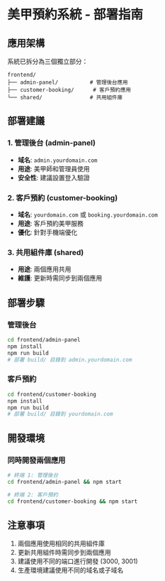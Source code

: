 # 美甲預約系統 - 部署指南

## 應用架構

系統已拆分為三個獨立部分：

```
frontend/
├── admin-panel/          # 管理後台應用
├── customer-booking/      # 客戶預約應用
└── shared/               # 共用組件庫
```

## 部署建議

### 1. 管理後台 (admin-panel)
- **域名**: `admin.yourdomain.com`
- **用途**: 美甲師和管理員使用
- **安全性**: 建議設置登入驗證

### 2. 客戶預約 (customer-booking)
- **域名**: `yourdomain.com` 或 `booking.yourdomain.com`
- **用途**: 客戶預約美甲服務
- **優化**: 針對手機端優化

### 3. 共用組件庫 (shared)
- **用途**: 兩個應用共用
- **維護**: 更新時需同步到兩個應用

## 部署步驟

### 管理後台
```bash
cd frontend/admin-panel
npm install
npm run build
# 部署 build/ 目錄到 admin.yourdomain.com
```

### 客戶預約
```bash
cd frontend/customer-booking
npm install
npm run build
# 部署 build/ 目錄到 yourdomain.com
```

## 開發環境

### 同時開發兩個應用
```bash
# 終端 1: 管理後台
cd frontend/admin-panel && npm start

# 終端 2: 客戶預約
cd frontend/customer-booking && npm start
```

## 注意事項

1. 兩個應用使用相同的共用組件庫
2. 更新共用組件時需同步到兩個應用
3. 建議使用不同的端口進行開發 (3000, 3001)
4. 生產環境建議使用不同的域名或子域名


